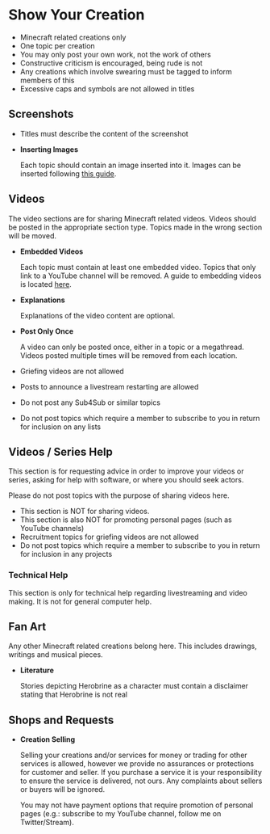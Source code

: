 # Show Your Creation

* Minecraft related creations only
* One topic per creation
* You may only post your own work, not the work of others
* Constructive criticism is encouraged, being rude is not
* Any creations which involve swearing must be tagged to inform members of this
* Excessive caps and symbols are not allowed in titles


## Screenshots

* Titles must describe the content of the screenshot
* __Inserting Images__

    Each topic should contain an image inserted into it. Images can be inserted following [this guide](http://img.mcf.li/images.jpg).


## Videos

The video sections are for sharing Minecraft related videos. Videos should be posted in the appropriate section type. Topics made in the wrong section will be moved.

* __Embedded Videos__

    Each topic must contain at least one embedded video. Topics that only link to a YouTube channel will be removed. A guide to embedding videos is located [here](http://img.mcf.li/video_guide.png).

* __Explanations__

    Explanations of the video content are optional.

* __Post Only Once__

    A video can only be posted once, either in a topic or a megathread. Videos posted multiple times will be removed from each location.

* Griefing videos are not allowed
* Posts to announce a livestream restarting are allowed
* Do not post any Sub4Sub or similar topics
* Do not post topics which require a member to subscribe to you in return for inclusion on any lists


## Videos / Series Help

This section is for requesting advice in order to improve your videos or series, asking for help with software, or where you should seek actors.

Please do not post topics with the purpose of sharing videos here.

* This section is NOT for sharing videos.
* This section is also NOT for promoting personal pages (such as YouTube channels)
* Recruitment topics for griefing videos are not allowed
* Do not post topics which require a member to subscribe to you in return for inclusion in any projects


### Technical Help

This section is only for technical help regarding livestreaming and video making. It is not for general computer help.


## Fan Art

Any other Minecraft related creations belong here. This includes drawings, writings and musical pieces.

* __Literature__

    Stories depicting Herobrine as a character must contain a disclaimer stating that Herobrine is not real


## Shops and Requests

* __Creation Selling__

    Selling your creations and/or services for money or trading for other services is allowed, however we provide no assurances or protections for customer and seller. If you purchase a service it is your responsibility to ensure the service is delivered, not ours. Any complaints about sellers or buyers will be ignored.
   
    You may not have payment options that require promotion of personal pages (e.g.: subscribe to my YouTube channel, follow me on Twitter/Stream).
